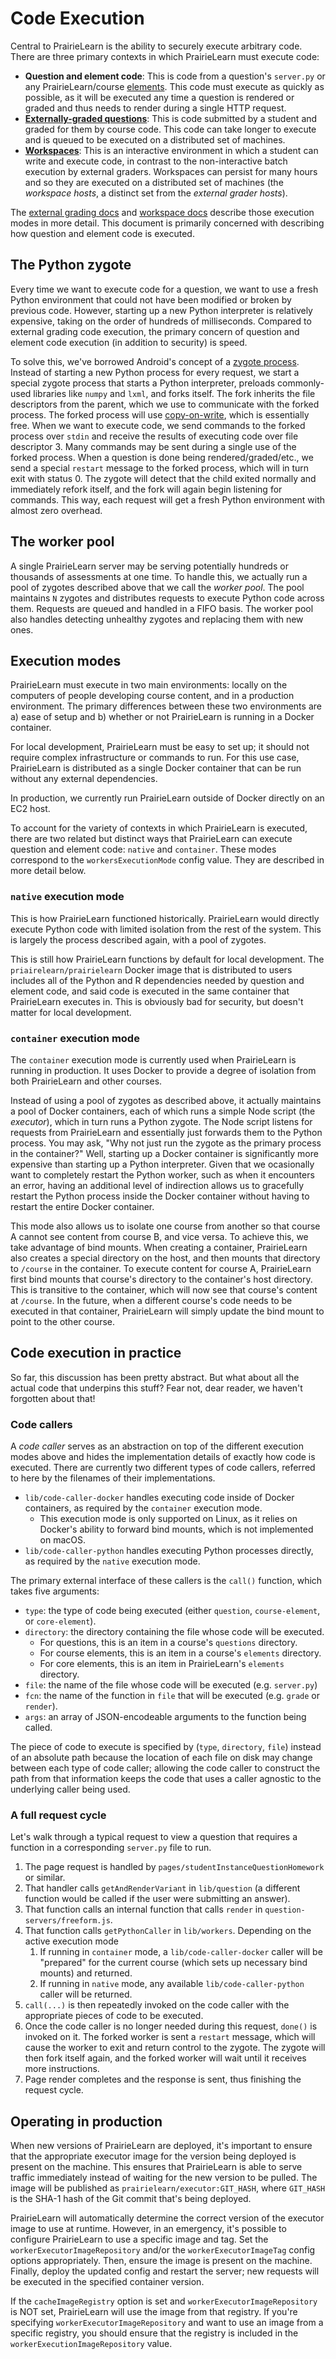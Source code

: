 # Code Execution

Central to PrairieLearn is the ability to securely execute arbitrary code. There are three primary contexts in which PrairieLearn must execute code:

- **Question and element code**: This is code from a question's `server.py` or any PrairieLearn/course [elements](elements.md). This code must execute as quickly as possible, as it will be executed any time a question is rendered or graded and thus needs to render during a single HTTP request.
- [**Externally-graded questions**](externalGrading.md): This is code submitted by a student and graded for them by course code. This code can take longer to execute and is queued to be executed on a distributed set of machines.
- [**Workspaces**](workspaces/): This is an interactive environment in which a student can write and execute code, in contrast to the non-interactive batch execution by external graders. Workspaces can persist for many hours and so they are executed on a distributed set of machines (the _workspace hosts_, a distinct set from the _external grader hosts_).

The [external grading docs](externalGrading.md) and [workspace docs](workspaces/) describe those execution modes in more detail. This document is primarily concerned with describing how question and element code is executed.

## The Python zygote

Every time we want to execute code for a question, we want to use a fresh Python environment that could not have been modified or broken by previous code. However, starting up a new Python interpreter is relatively expensive, taking on the order of hundreds of milliseconds. Compared to external grading code execution, the primary concern of question and element code execution (in addition to security) is speed.

To solve this, we've borrowed Android's concept of a [zygote process](https://developer.android.com/topic/performance/memory-overview#SharingRAM). Instead of starting a new Python process for every request, we start a special zygote process that starts a Python interpreter, preloads commonly-used libraries like `numpy` and `lxml`, and forks itself. The fork inherits the file descriptors from the parent, which we use to communicate with the forked process. The forked process will use [copy-on-write](https://en.wikipedia.org/wiki/Copy-on-write), which is essentially free. When we want to execute code, we send commands to the forked process over `stdin` and receive the results of executing code over file descriptor 3. Many commands may be sent during a single use of the forked process. When a question is done being rendered/graded/etc., we send a special `restart` message to the forked process, which will in turn exit with status 0. The zygote will detect that the child exited normally and immediately refork itself, and the fork will again begin listening for commands. This way, each request will get a fresh Python environment with almost zero overhead.

## The worker pool

A single PrairieLearn server may be serving potentially hundreds or thousands of assessments at one time. To handle this, we actually run a pool of zygotes described above that we call the _worker pool_. The pool maintains `N` zygotes and distributes requests to execute Python code across them. Requests are queued and handled in a FIFO basis. The worker pool also handles detecting unhealthy zygotes and replacing them with new ones.

## Execution modes

PrairieLearn must execute in two main environments: locally on the computers of people developing course content, and in a production environment. The primary differences between these two environments are a) ease of setup and b) whether or not PrairieLearn is running in a Docker container.

For local development, PrairieLearn must be easy to set up; it should not require complex infrastructure or commands to run. For this use case, PrairieLearn is distributed as a single Docker container that can be run without any external dependencies.

In production, we currently run PrairieLearn outside of Docker directly on an EC2 host.

To account for the variety of contexts in which PrairieLearn is executed, there are two related but distinct ways that PrairieLearn can execute question and element code: `native` and `container`. These modes correspond to the `workersExecutionMode` config value. They are described in more detail below.

### `native` execution mode

This is how PrairieLearn functioned historically. PrairieLearn would directly execute Python code with limited isolation from the rest of the system. This is largely the process described again, with a pool of zygotes.

This is still how PrairieLearn functions by default for local development. The `priairelearn/prairielearn` Docker image that is distributed to users includes all of the Python and R dependencies needed by question and element code, and said code is executed in the same container that PrairieLearn executes in. This is obviously bad for security, but doesn't matter for local development.

### `container` execution mode

The `container` execution mode is currently used when PrairieLearn is running in production. It uses Docker to provide a degree of isolation from both PrairieLearn and other courses.

Instead of using a pool of zygotes as described above, it actually maintains a pool of Docker containers, each of which runs a simple Node script (the _executor_), which in turn runs a Python zygote. The Node script listens for requests from PrairieLearn and essentially just forwards them to the Python process. You may ask, "Why not just run the zygote as the primary process in the container?" Well, starting up a Docker container is significantly more expensive than starting up a Python interpreter. Given that we ocasionally want to completely restart the Python worker, such as when it encounters an error, having an additional level of indirection allows us to gracefully restart the Python process inside the Docker container without having to restart the entire Docker container.

This mode also allows us to isolate one course from another so that course A cannot see content from course B, and vice versa. To achieve this, we take advantage of bind mounts. When creating a container, PrairieLearn also creates a special directory on the host, and then mounts that directory to `/course` in the container. To execute content for course A, PrairieLearn first bind mounts that course's directory to the container's host directory. This is transitive to the container, which will now see that course's content at `/course`. In the future, when a different course's code needs to be executed in that container, PrairieLearn will simply update the bind mount to point to the other course.

## Code execution in practice

So far, this discussion has been pretty abstract. But what about all the actual code that underpins this stuff? Fear not, dear reader, we haven't forgotten about that!

### Code callers

A _code caller_ serves as an abstraction on top of the different execution modes above and hides the implementation details of exactly how code is executed. There are currently two different types of code callers, referred to here by the filenames of their implementations.

- `lib/code-caller-docker` handles executing code inside of Docker containers, as required by the `container` execution mode.
  - This execution mode is only supported on Linux, as it relies on Docker's ability to forward bind mounts, which is not implemented on macOS.
- `lib/code-caller-python` handles executing Python processes directly, as required by the `native` execution mode.

The primary external interface of these callers is the `call()` function, which takes five arguments:

- `type`: the type of code being executed (either `question`, `course-element`, or `core-element`).
- `directory`: the directory containing the file whose code will be executed.
  - For questions, this is an item in a course's `questions` directory.
  - For course elements, this is an item in a course's `elements` directory.
  - For core elements, this is an item in PrairieLearn's `elements` directory.
- `file`: the name of the file whose code will be executed (e.g. `server.py`)
- `fcn`: the name of the function in `file` that will be executed (e.g. `grade` or `render`).
- `args`: an array of JSON-encodeable arguments to the function being called.

The piece of code to execute is specified by (`type`, `directory`, `file`) instead of an absolute path because the location of each file on disk may change between each type of code caller; allowing the code caller to construct the path from that information keeps the code that uses a caller agnostic to the underlying caller being used.

### A full request cycle

Let's walk through a typical request to view a question that requires a function in a corresponding `server.py` file to run.

1. The page request is handled by `pages/studentInstanceQuestionHomework` or similar.
2. That handler calls `getAndRenderVariant` in `lib/question` (a different function would be called if the user were submitting an answer).
3. That function calls an internal function that calls `render` in `question-servers/freeform.js`.
4. That function calls `getPythonCaller` in `lib/workers`. Depending on the active execution mode
   1. If running in `container` mode, a `lib/code-caller-docker` caller will be "prepared" for the current course (which sets up necessary bind mounts) and returned.
   2. If running in `native` mode, any available `lib/code-caller-python` caller will be returned.
5. `call(...)` is then repeatedly invoked on the code caller with the appropriate pieces of code to be executed.
6. Once the code caller is no longer needed during this request, `done()` is invoked on it. The forked worker is sent a `restart` message, which will cause the worker to exit and return control to the zygote. The zygote will then fork itself again, and the forked worker will wait until it receives more instructions.
7. Page render completes and the response is sent, thus finishing the request cycle.

## Operating in production

When new versions of PrairieLearn are deployed, it's important to ensure that the appropriate executor image for the version being deployed is present on the machine. This ensures that PrairieLearn is able to serve traffic immediately instead of waiting for the new version to be pulled. The image will be published as `prairielearn/executor:GIT_HASH`, where `GIT_HASH` is the SHA-1 hash of the Git commit that's being deployed.

PrairieLearn will automatically determine the correct version of the executor image to use at runtime. However, in an emergency, it's possible to configure PrairieLearn to use a specific image and tag. Set the `workerExecutorImageRepository` and/or the `workerExecutorImageTag` config options appropriately. Then, ensure the image is present on the machine. Finally, deploy the updated config and restart the server; new requests will be executed in the specified container version.

If the `cacheImageRegistry` option is set and `workerExecutorImageRepository` is NOT set, PrairieLearn will use the image from that registry. If you're specifying `workerExecutorImageRepository` and want to use an image from a specific registry, you should ensure that the registry is included in the `workerExecutionImageRepository` value.
